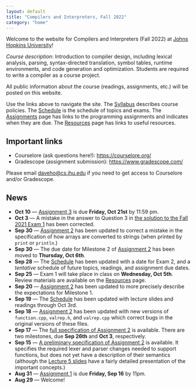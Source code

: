```yaml
---
layout: default
title: "Compilers and Interpreters, Fall 2022"
category: "home"
---
```


Welcome to the website for Compilers and Interpreters (Fall 2022) at <a
href="https://www.jhu.edu/">Johns Hopkins University</a>!

*Course description*: Introduction to compiler design, including lexical
analysis, parsing, syntax-directed translation, symbol tables, runtime
environments, and code generation and optimization. Students are required
to write a compiler as a course project.

All public information about the course (readings, assignments, etc.) will
be posted on this website.

Use the links above to navigate the site.  The [Syllabus](syllabus.html)
describes course policies. The [Schedule](schedule.html) is the schedule
of topics and exams.  The [Assignments](assignments.html) page has
links to the programming assignments and indicates when they are due.
The [Resources](resources.html) page has links to useful resources.

## Important links

* Courselore (ask questions here!): <https://courselore.org/>
* Gradescope (assignment submission): <https://www.gradescope.com/>

Please email <daveho@cs.jhu.edu> if you need to get access to Courselore
and/or Gradescope.

## News

* **Oct 10** — [Assignment 3](assign/assign03.html) is due **Friday, Oct 21st**
  by 11:59 pm.
* **Oct 3** — A mistake in the answer to Question 3 in
  [the solution to the Fall 2021 Exam 1](resources/exam01-fall2021-solution.pdf)
  has been corrected.
* **Sep 30** — [Assignment 2](assign/assign02.html) has been updated to correct
  a mistake in the specification of how arrays are converted to strings
  (when printed by `print` or `println`.)
* **Sep 30** — The due date for Milestone 2 of [Assignment 2](assign/assign02.html)
  has been moved to **Thursday, Oct 6th**.
* **Sep 28** — The [Schedule](schedule.html) has been updated with a date for
  Exam 2, and a *tentative* schedule of future topics, readings, and assignment due
  dates.
* **Sep 25** — Exam 1 will take place in class on **Wednesday, Oct 5th**.
  Review materials are available on the [Resources](resources.html) page.
* **Sep 20** — [Assignment 2](assign/assign02.html) has been updated to more
  precisely describe the expectations for Milestone 1.
* **Sep 19** — The [Schedule](schedule.html) has been updated with lecture slides and
  readings through Oct 3rd.
* **Sep 18** — [Assignment 2](assign/assign02.html) has been updated with
  new versions of `function.cpp`, `valrep.h`, and `valrep.cpp` which correct bugs
  in the original versions of these files.
* **Sep 17** — The [full specification of Assignment 2](assign/assign02.html) is available.
  There are two milestones, due **Sep 26th** and **Oct 3**, respectively.
* **Sep 15** — [A preliminary specification of Assignment 2](assign/assign02.html) is available.
  It specifies the required lexer and parser changes needed to support functions, but
  does not yet have a description of their semantics (although the
  [Lecture 5 slides](lectures/lecture05.pdf) have a fairly detailed presentation of
  the important concepts.)
* **Aug 31** — [Assignment 1](assign/assign01.html) is due **Friday, Sep 16** by 11pm.
* **Aug 29** — Welcome!
